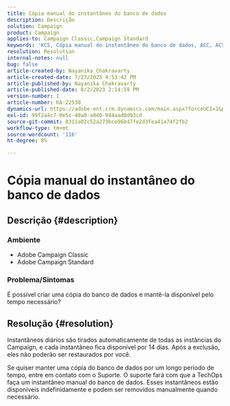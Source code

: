 ```yaml
---
title: Cópia manual do instantâneo do banco de dados
description: Descrição
solution: Campaign
product: Campaign
applies-to: Campaign Classic,Campaign Standard
keywords: 'KCS, Cópia manual do instantâneo do banco de dados, ACC, ACS, '
resolution: Resolution
internal-notes: null
bug: false
article-created-by: Nayanika Chakravarty
article-created-date: 7/27/2023 4:53:42 PM
article-published-by: Nayanika Chakravarty
article-published-date: 8/2/2023 2:14:59 PM
version-number: 1
article-number: KA-22530
dynamics-url: https://adobe-ent.crm.dynamics.com/main.aspx?forceUCI=1&pagetype=entityrecord&etn=knowledgearticle&id=d7f6e322-9e2c-ee11-bdf4-6045bd006149
exl-id: 99f2a4c7-0e5c-40a0-a840-944aad8d93cd
source-git-commit: 0311a02c52a273bce96b47fe2d3fea41a74f2fb2
workflow-type: tm+mt
source-wordcount: '116'
ht-degree: 8%

---
```


# Cópia manual do instantâneo do banco de dados

## Descrição {#description}


### Ambiente

- Adobe Campaign Classic
- Adobe Campaign Standard


### Problema/Sintomas

É possível criar uma cópia do banco de dados e mantê-la disponível pelo tempo necessário?


## Resolução {#resolution}


Instantâneos diários são tirados automaticamente de todas as instâncias do Campaign, e cada instantâneo fica disponível por 14 dias. Após a exclusão, eles não poderão ser restaurados por você.

Se quiser manter uma cópia do banco de dados por um longo período de tempo, entre em contato com o Suporte. O suporte fará com que a TechOps faça um instantâneo manual do banco de dados. Esses instantâneos estão disponíveis indefinidamente e podem ser removidos manualmente quando necessário.
